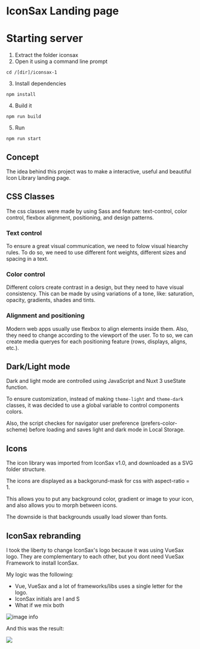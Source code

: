 # IconSax Landing page

Starting server
===============

1.  Extract the folder iconsax
2.  Open it using a command line prompt

```
cd /[dir]/iconsax-1
```
3.  Install dependencies

```
npm install
```
4.  Build it 

```
npm run build
```
5.  Run

```
npm run start
```

Concept
-------

The idea behind this project was to make a interactive, useful and beautiful Icon Library landing page.

  

CSS Classes
-----------

The css classes were made by using Sass and feature: text-control, color control, flexbox alignment, positioning, and design patterns.

### Text control

To ensure a great visual communication, we need to folow visual hiearchy rules. To do so, we need to use different font weights, different sizes and spacing in a text.

### Color control

Different colors create contrast in a design, but they need to have visual consistency. This can be made by using variations of a tone, like: saturation, opacity, gradients, shades and tints.

### Alignment and positioning

Modern web apps usually use flexbox to align elements inside them. Also, they need to change according to the viewport of the user. To to so, we can create media queryes for each positioning feature (rows, displays, aligns, etc.). 



  

Dark/Light mode
---------------

Dark and light mode are controlled using JavaScript and Nuxt 3 useState function.

To ensure customization, instead of making `theme-light` and `theme-dark` classes, it was decided to use a global variable to control components colors.

Also, the script checkes for navigator user preference (prefers-color-scheme) before loading and saves light and dark mode in Local Storage.

  

Icons
-----

The icon library was imported from IconSax v1.0, and downloaded as a SVG folder structure.

The icons are displayed as a backgorund-mask for css with aspect-ratio = 1.

This allows you to put any background color, gradient or image to your icon, and also allows you to morph between icons.

The downside is that backgrounds usually load slower than fonts.

  

IconSax rebranding
------------------

I took the liberty to change IconSax's logo because it was using VueSax logo. They are complementary to each other, but you dont need VueSax Framework to install IconSax.

My logic was the following:

*   Vue, VueSax and a lot of frameworks/libs uses a single letter for the logo.
*   IconSax initials are I and S
*   What if we mix both

![image info](https://t3132850.p.clickup-attachments.com/t3132850/b5f1134b-8129-4002-b9e6-279db9465ebb/image.png)

  

And this was the result:

  

![](https://t3132850.p.clickup-attachments.com/t3132850/41e7a2cb-27c2-417e-89d5-e1ce01dec8ab/image.png)
